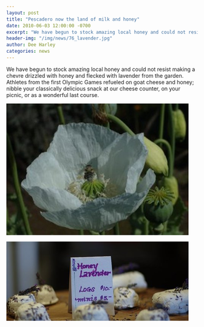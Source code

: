 ```yaml
---
layout: post
title: "Pescadero now the land of milk and honey"
date: 2010-06-03 12:00:00 -0700
excerpt: "We have begun to stock amazing local honey and could not resist making a chevre drizzled with honey ..."
header-img: "/img/news/76_lavender.jpg"
author: Dee Harley
categories: news
---
```

We have begun to stock amazing local honey and could not resist making
a chevre drizzled with honey and flecked with lavender from the
garden. Athletes from the first Olympic Games refueled on goat cheese
and honey; nibble your classically delicious snack at our cheese
counter, on your picnic, or as a wonderful last course.

![image](/img/news/76_beeonpoppy.jpg)

![image](/img/news/76_honeylavcheese.jpg)

